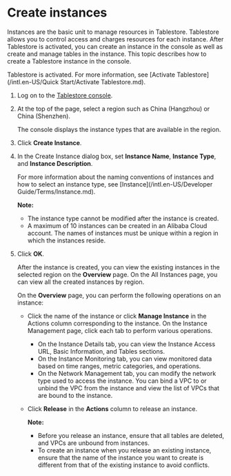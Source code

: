 # Create instances

Instances are the basic unit to manage resources in Tablestore. Tablestore allows you to control access and charges resources for each instance. After Tablestore is activated, you can create an instance in the console as well as create and manage tables in the instance. This topic describes how to create a Tablestore instance in the console.

Tablestore is activated. For more information, see [Activate Tablestore](/intl.en-US/Quick Start/Activate Tablestore.md).

1.  Log on to the [Tablestore console](https://otsnext.console.aliyun.com/).

2.  At the top of the page, select a region such as China \(Hangzhou\) or China \(Shenzhen\).

    The console displays the instance types that are available in the region.

3.  Click **Create Instance**.

4.  In the Create Instance dialog box, set **Instance Name**, **Instance Type**, and **Instance Description**.

    For more information about the naming conventions of instances and how to select an instance type, see [Instance](/intl.en-US/Developer Guide/Terms/Instance.md).

    **Note:**

    -   The instance type cannot be modified after the instance is created.
    -   A maximum of 10 instances can be created in an Alibaba Cloud account. The names of instances must be unique within a region in which the instances reside.
5.  Click **OK**.

    After the instance is created, you can view the existing instances in the selected region on the **Overview** page. On the All Instances page, you can view all the created instances by region.

    On the **Overview** page, you can perform the following operations on an instance:

    -   Click the name of the instance or click **Manage Instance** in the Actions column corresponding to the instance. On the Instance Management page, click each tab to perform various operations.
        -   On the Instance Details tab, you can view the Instance Access URL, Basic Information, and Tables sections.
        -   On the Instance Monitoring tab, you can view monitored data based on time ranges, metric categories, and operations.
        -   On the Network Management tab, you can modify the network type used to access the instance. You can bind a VPC to or unbind the VPC from the instance and view the list of VPCs that are bound to the instance.
    -   Click **Release** in the **Actions** column to release an instance.

        **Note:**

        -   Before you release an instance, ensure that all tables are deleted, and VPCs are unbound from instances.
        -   To create an instance when you release an existing instance, ensure that the name of the instance you want to create is different from that of the existing instance to avoid conflicts.

